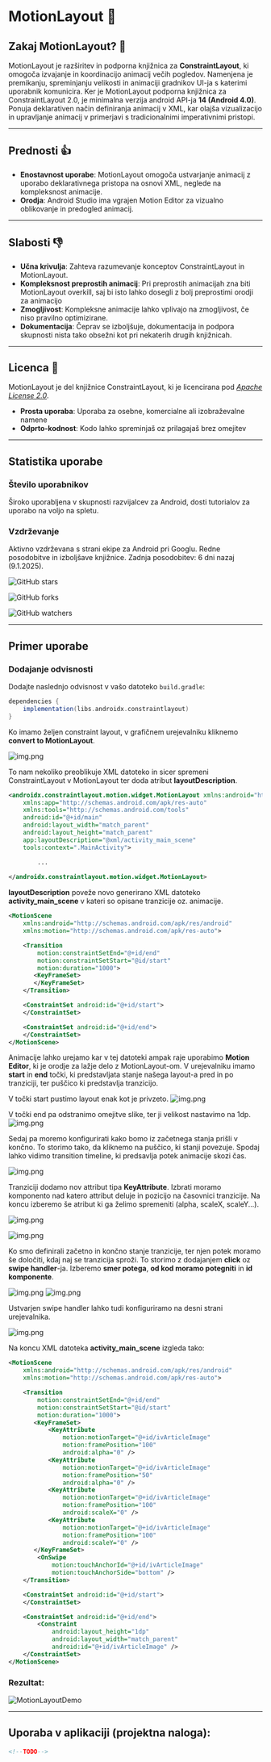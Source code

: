 # MotionLayout 🌊

## Zakaj MotionLayout? 🤔
MotionLayout je razširitev in podporna knjižnica za **ConstraintLayout**, ki omogoča izvajanje in koordinacijo animacij večih pogledov. 
Namenjena je premikanju, spreminjanju velikosti in animaciji gradnikov UI-ja s katerimi uporabnik komunicira. Ker je MotionLayout podporna knjižnica za ConstraintLayout 2.0, je minimalna verzija android API-ja **14 (Android 4.0)**.
Ponuja deklarativen način definiranja animacij v XML, kar olajša vizualizacijo in upravljanje animacij v primerjavi s tradicionalnimi imperativnimi pristopi.

---

## Prednosti 👍
- **Enostavnost uporabe**: MotionLayout omogoča ustvarjanje animacij z uporabo deklarativnega pristopa na osnovi XML, neglede na kompleksnost animacije.
- **Orodja**: Android Studio ima vgrajen Motion Editor za vizualno oblikovanje in predogled animacij.

---

## Slabosti 👎
- **Učna krivulja**: Zahteva razumevanje konceptov ConstraintLayout in MotionLayout.
- **Kompleksnost preprostih animacij**: Pri preprostih animacijah zna biti MotionLayout overkill, saj bi isto lahko dosegli z bolj preprostimi orodji za animacijo
- **Zmogljivost**: Kompleksne animacije lahko vplivajo na zmogljivost, če niso pravilno optimizirane.
- **Dokumentacija**: Čeprav se izboljšuje, dokumentacija in podpora skupnosti nista tako obsežni kot pri nekaterih drugih knjižnicah.

---

## Licenca 📜
MotionLayout je del knjižnice ConstraintLayout, ki je licencirana pod [*Apache License 2.0*](https://github.com/androidx/constraintlayout/blob/main/LICENSE).
- **Prosta uporaba**: Uporaba za osebne, komercialne ali izobraževalne namene
- **Odprto-kodnost**: Kodo lahko spreminjaš oz prilagajaš brez omejitev

---

## Statistika uporabe

### Število uporabnikov
Široko uporabljena v skupnosti razvijalcev za Android, dosti tutorialov za uporabo na voljo na spletu.

### Vzdrževanje
Aktivno vzdrževana s strani ekipe za Android pri Googlu. Redne posodobitve in izboljšave knjižnice. Zadnja posodobitev: 6 dni nazaj (9.1.2025).

![GitHub stars](https://img.shields.io/github/stars/androidx/androidx?style=social)

![GitHub forks](https://img.shields.io/github/forks/androidx/androidx?style=social)

![GitHub watchers](https://img.shields.io/github/watchers/androidx/androidx?style=social)

---

## Primer uporabe

### Dodajanje odvisnosti
Dodajte naslednjo odvisnost v vašo datoteko `build.gradle`:

```gradle
dependencies {
    implementation(libs.androidx.constraintlayout)
}
```

Ko imamo željen constraint layout, v grafičnem urejevalniku kliknemo **convert to MotionLayout**.

![img.png](resources/convert_to_motion_layout.png)

To nam nekoliko preoblikuje XML datoteko in sicer spremeni ConstraintLayout v MotionLayout ter doda atribut **layoutDescription**.

```XML
<androidx.constraintlayout.motion.widget.MotionLayout xmlns:android="http://schemas.android.com/apk/res/android"
    xmlns:app="http://schemas.android.com/apk/res-auto"
    xmlns:tools="http://schemas.android.com/tools"
    android:id="@+id/main"
    android:layout_width="match_parent"
    android:layout_height="match_parent" 
    app:layoutDescription="@xml/activity_main_scene"
    tools:context=".MainActivity">

        ...
    
</androidx.constraintlayout.motion.widget.MotionLayout>
```
**layoutDescription** poveže novo generirano XML datoteko **activity_main_scene** v kateri so opisane tranzicije oz. animacije.

```XML
<MotionScene 
    xmlns:android="http://schemas.android.com/apk/res/android"
    xmlns:motion="http://schemas.android.com/apk/res-auto">

    <Transition
        motion:constraintSetEnd="@+id/end"
        motion:constraintSetStart="@id/start"
        motion:duration="1000">
       <KeyFrameSet>
       </KeyFrameSet>
    </Transition>

    <ConstraintSet android:id="@+id/start">
    </ConstraintSet>

    <ConstraintSet android:id="@+id/end">
    </ConstraintSet>
</MotionScene>
```

Animacije lahko urejamo kar v tej datoteki ampak raje uporabimo **Motion Editor**, ki je orodje za lažje delo z MotionLayout-om.
V urejevalniku imamo **start** in **end** točki, ki predstavljata stanje našega layout-a pred in po tranziciji, ter puščico ki predstavlja tranzicijo. 

V točki start pustimo layout enak kot je privzeto.
![img.png](resources/start_endpoint.png)


V točki end pa odstranimo omejitve slike, ter ji velikost nastavimo na 1dp.
![img.png](resources/end_endpoint.png)

Sedaj pa moremo konfigurirati kako bomo iz začetnega stanja prišli v končno. To storimo tako, da kliknemo na puščico, ki stanji povezuje. Spodaj lahko vidimo transition timeline, ki predsavlja potek animacije skozi čas.

![img.png](resources/transition_arrow.png)

Tranziciji dodamo nov attribut tipa **KeyAttribute**. Izbrati moramo komponento nad katero attribut deluje in pozicijo na časovnici tranzicije. Na koncu izberemo še atribut ki ga želimo spremeniti (alpha, scaleX, scaleY...).

![img.png](resources/create_key_attribute.png)

![img.png](resources/motion_editor_demo.gif)


Ko smo definirali začetno in končno stanje tranzicije, ter njen potek moramo še določiti, kdaj naj se tranzicija sproži. To storimo z dodajanjem **click** oz **swipe handler**-ja. Izberemo **smer potega**, **od kod moramo potegniti** in **id komponente**.

![img.png](resources/add_swipe_handler_1.png)
![img.png](resources/add_swipe_handler_2.png)

Ustvarjen swipe handler lahko tudi konfiguriramo na desni strani urejevalnika.

![img.png](resources/configure_swipe_handler.png)

Na koncu XML datoteka **activity_main_scene** izgleda tako:

```XML
<MotionScene 
    xmlns:android="http://schemas.android.com/apk/res/android"
    xmlns:motion="http://schemas.android.com/apk/res-auto">

    <Transition
        motion:constraintSetEnd="@+id/end"
        motion:constraintSetStart="@id/start"
        motion:duration="1000">
       <KeyFrameSet>
           <KeyAttribute
               motion:motionTarget="@+id/ivArticleImage"
               motion:framePosition="100"
               android:alpha="0" />
           <KeyAttribute
               motion:motionTarget="@+id/ivArticleImage"
               motion:framePosition="50"
               android:alpha="0" />
           <KeyAttribute
               motion:motionTarget="@+id/ivArticleImage"
               motion:framePosition="100"
               android:scaleX="0" />
           <KeyAttribute
               motion:motionTarget="@+id/ivArticleImage"
               motion:framePosition="100"
               android:scaleY="0" />
       </KeyFrameSet>
        <OnSwipe
            motion:touchAnchorId="@+id/ivArticleImage"
            motion:touchAnchorSide="bottom" />
    </Transition>

    <ConstraintSet android:id="@+id/start">
    </ConstraintSet>

    <ConstraintSet android:id="@+id/end">
        <Constraint
            android:layout_height="1dp"
            android:layout_width="match_parent"
            android:id="@+id/ivArticleImage" />
    </ConstraintSet>
</MotionScene>
```

### Rezultat:

![MotionLayoutDemo](resources/motion_layout_app_demo.gif)

---

## Uporaba v aplikaciji (projektna naloga):

```XML
<!--TODO-->
```
